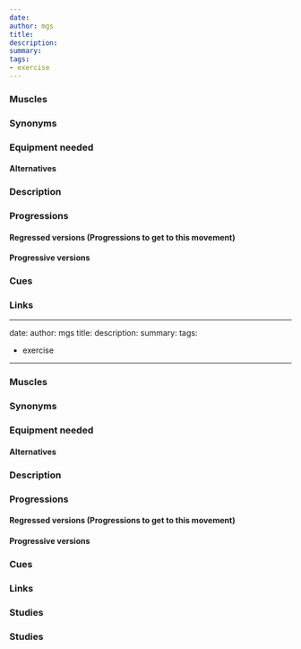 ```yaml
---
date: 
author: mgs
title: 
description: 
summary: 
tags: 
- exercise
---
```

### Muscles
### Synonyms
### Equipment needed
#### Alternatives
### Description
### Progressions
#### Regressed versions (Progressions to get to this movement)
#### Progressive versions
### Cues
### Links
---
date: 
author: mgs
title: 
description: 
summary: 
tags: 
- exercise
---
### Muscles
### Synonyms
### Equipment needed
#### Alternatives
### Description
### Progressions
#### Regressed versions (Progressions to get to this movement)
#### Progressive versions
### Cues
### Links
### Studies
### Studies
<!--stackedit_data:
eyJoaXN0b3J5IjpbMjE3ODQyMjcwXX0=
-->